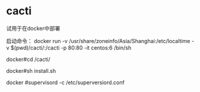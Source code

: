 # cacti
试用于在docker中部署

启动命令：
docker run -v /usr/share/zoneinfo/Asia/Shanghai:/etc/localtime -v $(pwd)/cacti/:/cacti -p 80:80 -it centos:6 /bin/sh

docker#cd /cacti/

docker#sh install.sh

docker #supervisord -c /etc/superversiord.conf
